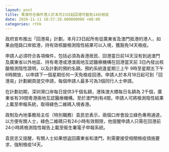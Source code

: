```yaml
---
layout: post
title: 粵澳符合條件港人於本月23日起回港可豁免14日檢疫
date: 2020-11-11 10:57:29.000000000 +08:00
categories: rthk
---
```


政府宣布推出「回港易」計劃，本月23日起所有從廣東省及澳門抵港的港人，如果由陸路口岸抵港，持有效核酸檢測陰性結果可以入境，獲豁免14天檢疫。

申請人必須符合各項條件，包括必須為香港居民、回港當日前14天沒有到過澳門及廣東省以外地區、持有粵港或港澳兩地互認醫療機構在回港當天前 3日內發出核酸檢測陰性證明，以及計劃的預約名額。預約系統逢星期三上午 9時至星期五下午 6時開放，以申請下一個星期任何一天免檢疫回港。申請人於本月18日起可到「回港易」計劃網頁提交申請，每個申請人最多可為3個同行人士申請。

在計劃初期，深圳灣口岸每日提供3千個名額，港珠澳大橋每日名額為 2千個，廣東省有39間粵港兩地互認醫療機構。至於澳門則有4間，申請人可將檢測陰性結果上載至申報系統，取得綠色二維碼入境香港。

政制及內地事務局主任（特別職務）袁民忠表示，兩個口岸會設立綠色專用通道，以方便有關人士，綠色二維碼只有24小時有效期限，他提醒申請人只需在回港前24小時將檢測陰性報告上載至衞生署電子申報系統。

袁民忠又提醒，有關人士如果想返回廣東省和澳門，則需要接受相關檢疫措施要求，強制檢疫14天。
　
